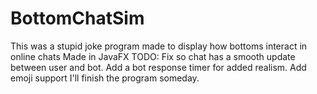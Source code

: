 # BottomChatSim
This was a stupid joke program made to display how bottoms interact in online chats
Made in JavaFX
TODO: 
Fix so chat has a smooth update between user and bot.
Add a bot response timer for added realism.
Add emoji support
I'll finish the program someday.
